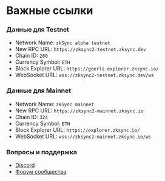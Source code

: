 # Важные ссылки

### Данные для Testnet  <a href="#testnet-network-info" id="testnet-network-info"></a>

* Network Name: `zkSync alpha testnet`
* New RPC URL: `https://zksync2-testnet.zksync.dev`
* Chain ID: `280`
* Currency Symbol: `ETH`
* Block Explorer URL: `https://goerli.explorer.zksync.io/`
* WebSocket URL: `wss://zksync2-testnet.zksync.dev/ws`

### Данные для Mainnet <a href="#mainnet-network-info" id="mainnet-network-info"></a>

* Network Name: `zkSync mainnet`
* New RPC URL: `https://zksync2-mainnet.zksync.io`
* Chain ID: `324`
* Currency Symbol: `ETH`
* Block Explorer URL: `https://explorer.zksync.io/`
* WebSocket URL: `wss://zksync2-mainnet.zksync.io/ws`

### Вопросы и поддержка <a href="#questions-and-support" id="questions-and-support"></a>

* [Discord](https://join.zksync.dev/)
* [Форум сообщества](https://community.zksync.io/)
